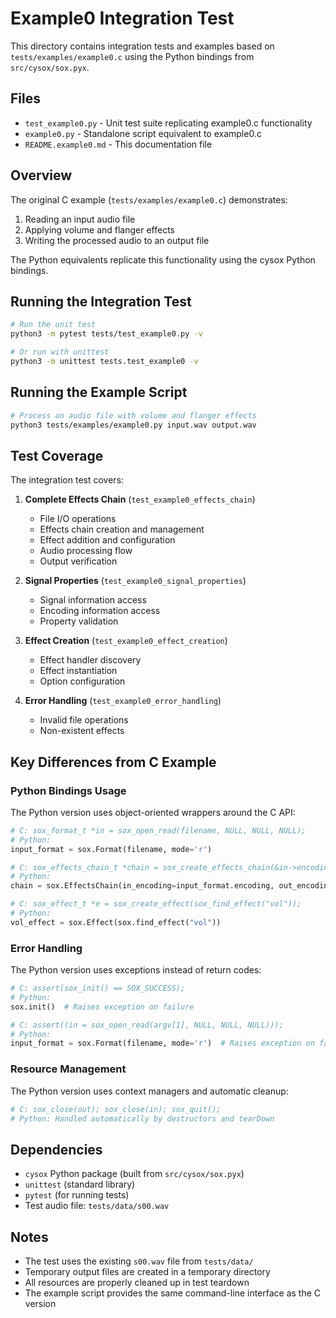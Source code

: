 # Example0 Integration Test

This directory contains integration tests and examples based on `tests/examples/example0.c` using the Python bindings from `src/cysox/sox.pyx`.

## Files

- `test_example0.py` - Unit test suite replicating example0.c functionality
- `example0.py` - Standalone script equivalent to example0.c
- `README.example0.md` - This documentation file

## Overview

The original C example (`tests/examples/example0.c`) demonstrates:

1. Reading an input audio file
2. Applying volume and flanger effects
3. Writing the processed audio to an output file

The Python equivalents replicate this functionality using the cysox Python bindings.

## Running the Integration Test

```bash
# Run the unit test
python3 -m pytest tests/test_example0.py -v

# Or run with unittest
python3 -m unittest tests.test_example0 -v
```

## Running the Example Script

```bash
# Process an audio file with volume and flanger effects
python3 tests/examples/example0.py input.wav output.wav
```

## Test Coverage

The integration test covers:

1. **Complete Effects Chain** (`test_example0_effects_chain`)
   - File I/O operations
   - Effects chain creation and management
   - Effect addition and configuration
   - Audio processing flow
   - Output verification

2. **Signal Properties** (`test_example0_signal_properties`)
   - Signal information access
   - Encoding information access
   - Property validation

3. **Effect Creation** (`test_example0_effect_creation`)
   - Effect handler discovery
   - Effect instantiation
   - Option configuration

4. **Error Handling** (`test_example0_error_handling`)
   - Invalid file operations
   - Non-existent effects

## Key Differences from C Example

### Python Bindings Usage

The Python version uses object-oriented wrappers around the C API:

```python
# C: sox_format_t *in = sox_open_read(filename, NULL, NULL, NULL);
# Python:
input_format = sox.Format(filename, mode='r')

# C: sox_effects_chain_t *chain = sox_create_effects_chain(&in->encoding, &out->encoding);
# Python:
chain = sox.EffectsChain(in_encoding=input_format.encoding, out_encoding=output_format.encoding)

# C: sox_effect_t *e = sox_create_effect(sox_find_effect("vol"));
# Python:
vol_effect = sox.Effect(sox.find_effect("vol"))
```

### Error Handling

The Python version uses exceptions instead of return codes:

```python
# C: assert(sox_init() == SOX_SUCCESS);
# Python:
sox.init()  # Raises exception on failure

# C: assert((in = sox_open_read(argv[1], NULL, NULL, NULL)));
# Python:
input_format = sox.Format(filename, mode='r')  # Raises exception on failure
```

### Resource Management

The Python version uses context managers and automatic cleanup:

```python
# C: sox_close(out); sox_close(in); sox_quit();
# Python: Handled automatically by destructors and tearDown
```

## Dependencies

- `cysox` Python package (built from `src/cysox/sox.pyx`)
- `unittest` (standard library)
- `pytest` (for running tests)
- Test audio file: `tests/data/s00.wav`

## Notes

- The test uses the existing `s00.wav` file from `tests/data/`
- Temporary output files are created in a temporary directory
- All resources are properly cleaned up in test teardown
- The example script provides the same command-line interface as the C version
